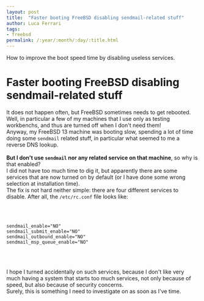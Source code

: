 ```yaml
---
layout: post
title:  "Faster booting FreeBSD disabling sendmail-related stuff"
author: Luca Ferrari
tags:
- freebsd
permalink: /:year/:month/:day/:title.html
---
```

How to improve the boot speed time by disabling useless services.

# Faster booting FreeBSD disabling sendmail-related stuff

It does not happen often, but FreeBSD sometimes needs to get rebooted. Well, in particular a few of my machines that I use only as testing workbenchs, and thus are turned off when I don't need them!
<br/>
Anyway, my FreeBSD 13 machine was booting slow, spending a lot of time doing some `sendmail` related stuff, in particular what seemed to me a reverse DNS lookup.
<br/>
<br/>
**But I don't use `sendmail` nor any related service on that machine**, so why is that enabled?
<br/>
I did not have too much time to dig it, but apparently there are some services that are now turned on by default (or I have done some wrong selection at installation time).
<br/>
The fix is not hard neither simple: there are four different services to disable.
After all, the `/etc/rc.conf` file looks like:

<br/>
<br/>

``` shell
sendmail_enable="NO"
sendmail_submit_enable="NO"
sendmail_outbound_enable="NO"
sendmail_msp_queue_enable="NO"
```
<br/>
<br/>

I hope I turned accidentally on such services, because I don't like very much having a system that starts too much services, not only because of speed, but also because of security concerns.
<br/>
Surely, this is something I need to investigate on as soon as I've time.

